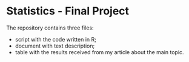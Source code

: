 # Statistics - Final Project
The repository contains three files:
- script with the code written in R;
- document with text description;
- table with the results received from my article about the main topic.
